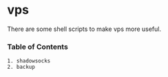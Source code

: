 # vps

There are some shell scripts to make vps more useful.

### Table of Contents
    1. shadowsocks
    2. backup
